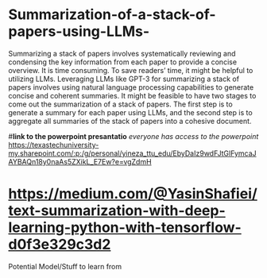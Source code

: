 # Summarization-of-a-stack-of-papers-using-LLMs-
Summarizing a stack of papers involves systematically reviewing and condensing the key information from each paper to provide a concise overview. It is time consuming. To save readers’ time, it might be helpful to utilizing LLMs. Leveraging LLMs like GPT-3 for summarizing a stack of papers involves using natural language processing capabilities to generate concise and coherent summaries. It might be feasible to have two stages to come out the summarization of a stack of papers. The first step is to generate a summary for each paper using LLMs, and the second step is to aggregate all summaries of the stack of papers into a cohesive document. 



#**link to the powerpoint presantatio**
_everyone has access to the powerpoint_
https://texastechuniversity-my.sharepoint.com/:p:/g/personal/yineza_ttu_edu/EbyDaIz9wdFJtGlFymcaJAYBAQn18y0naAs5ZXikL_E7Ew?e=vgZdmH

# https://medium.com/@YasinShafiei/text-summarization-with-deep-learning-python-with-tensorflow-d0f3e329c3d2
Potential Model/Stuff to learn from
